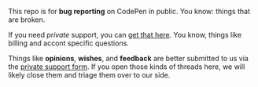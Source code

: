 This repo is for **bug reporting** on CodePen in public. You know: things that are broken. 

If you need *private* support, you can [get that here](http://codepen.dev/support/). You know, things like billing and accont specific questions.

Things like **opinions**, **wishes**, and **feedback** are better submitted to us via the [private support form](http://codepen.dev/support/). If you open those kinds of threads here, we will likely close them and triage them over to our side.
